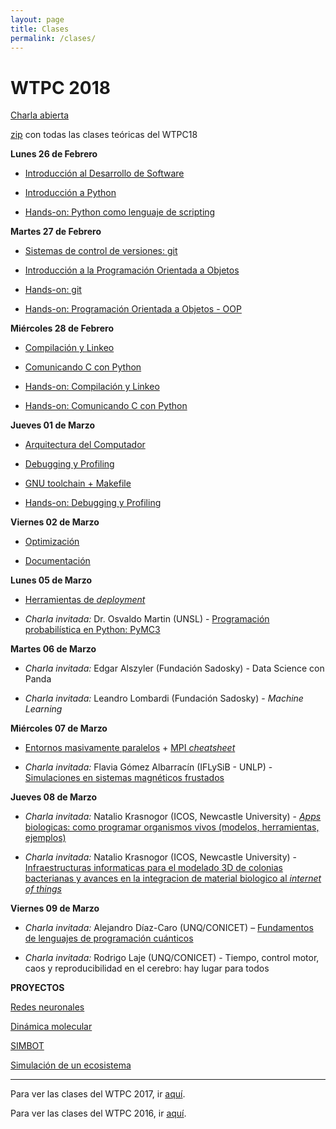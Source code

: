 ```yaml
---
layout: page
title: Clases
permalink: /clases/
---
```


# WTPC 2018

<!--Clases todavía no disponibles. Se irán subiendo a lo largo del workshop-->

[Charla abierta](/clases/2018/charla_abierta.pdf)

[zip](/clases/2018/wtpc2018-clases_teoricas.zip) con todas las clases teóricas del WTPC18

**Lunes 26 de Febrero**

- [Introducción al Desarrollo de Software](/clases/2018/01_desarrollo_software.pdf)

- [Introducción a Python](/clases/2018/02_intro_python.pdf)

- [Hands-on: Python como lenguaje de scripting](https://github.com/wtpc/HO-python)



**Martes 27 de Febrero**

- [Sistemas de control de versiones: git](/clases/2018/03_git.pdf)

- [Introducción a la Programación Orientada a Objetos](/clases/2018/04_oop.pdf)

- [Hands-on: git](http://github.com/wtpc/HOgit)

- [Hands-on: Programación Orientada a Objetos - OOP](http://github.com/wtpc/HOoop_2018)


**Miércoles 28 de Febrero**

- [Compilación y Linkeo](/clases/2018/05_linking_compiled.pdf)

- [Comunicando C con Python](/clases/2018/06_linking_python.pdf)

- [Hands-on: Compilación y Linkeo](http://github.com/wtpc/HOcompiled)

- [Hands-on: Comunicando C con Python](http://github.com/wtpc/HOpython-compiled)


**Jueves 01 de Marzo**

- [Arquitectura del Computador](/clases/2018/07_arquitectura.pdf)

- [Debugging y Profiling](/clases/2018/08_debug_profile.pdf)

- [GNU toolchain + Makefile](/clases/2018/09_gnu_makefile.pdf)

- [Hands-on: Debugging y Profiling](http://github.com/wtpc/HOdebug-profile)


**Viernes 02 de Marzo**

- [Optimización](/clases/2018/10_optimizacion.pdf)

- [Documentación](/clases/2018/11_documentacion.pdf)


**Lunes 05 de Marzo**

- [Herramientas de *deployment*](/clases/2018/12_deployment.pdf)

- *Charla invitada:* Dr. Osvaldo Martin (UNSL) - [Programación probabilística en Python: PyMC3](/clases/2018/charlas_invitadas/OsvaldoMartin-PyMC3.zip)


**Martes 06 de Marzo**

- *Charla invitada:* Edgar Alszyler (Fundación Sadosky) - Data Science con Panda

- *Charla invitada:* Leandro Lombardi (Fundación Sadosky) - *Machine Learning*


**Miércoles 07 de Marzo**

- [Entornos masivamente paralelos](/clases/2018/13_entornos_masivamente_paralelos.pdf) + [MPI *cheatsheet*](/clases/2018/mpicheatsheet.pdf)

- *Charla invitada:* Flavia Gómez Albarracín (IFLySiB - UNLP) - [Simulaciones en sistemas magnéticos frustados](/clases/2018/charlas_invitadas/FlaviaAlbarracin-Simulaciones_en_sistemas_magnéticos_frustados.pdf)



**Jueves 08 de Marzo**

- *Charla invitada:* Natalio Krasnogor (ICOS, Newcastle University) - [*Apps* biologicas: como programar organismos vivos (modelos, herramientas, ejemplos)](/clases/2018/charlas_invitadas/NatalioKrasnogor-Apps_biologicas.pdf)

- *Charla invitada:* Natalio Krasnogor (ICOS, Newcastle University) - [Infraestructuras informaticas para el modelado 3D de colonias bacterianas y avances en la integracion de material biologico al *internet of things*](/clases/2018/charlas_invitadas/NatalioKrasnogor-Simbiotics.pdf)



**Viernes 09 de Marzo**

- *Charla invitada:* Alejandro Díaz-Caro (UNQ/CONICET) – [Fundamentos de lenguajes de programación cuánticos](/clases/2018/charlas_invitadas/AlejandroDiazCaro-Fundamentos_de_lenguajes_de_programacion_cuanticos.pdf)

- *Charla invitada:* Rodrigo Laje (UNQ/CONICET) - Tiempo, control motor, caos y reproducibilidad en el cerebro: hay lugar para todos



<!--

-->

**PROYECTOS**

[Redes neuronales](/clases/2018/proyectos/proyecto_redes.pdf)

[Dinámica molecular](/clases/2018/proyectos/proyecto_md.pdf)

[SIMBOT](/clases/2018/proyectos/proyecto_simbot.pdf)

[Simulación de un ecosistema](/clases/2018/proyectos/proyecto_ecosistema.pdf)


---------------------------------
Para ver las clases del WTPC 2017, ir [aquí](/clases/2017/).

Para ver las clases del WTPC 2016, ir [aquí](http://wp.df.uba.ar/wtpc/clases/2017/).

<!---

**Miércoles 08 de Marzo**

[GNU toolchain + Makefile](/clases/2017/13)

[Charla abierta]()



Esteban Mocskos: Computación de Alto Rendimiento: TUPAC
Martes 15 Marzo:

Diego Zea: Desarrollo de paquetes en lenguaje julia

Pablo Mininni: Programación en entornos masivamente paralelos
Miércoles 16 Marzo:

Gonzalo Sosa Rolón: Soluciones para la convivencia entre programadores y científicos

Saif Addin Ellafi: Big Data, Data Wrangling y modelos de riesgo crediticio

Xabier Anduaga | Gastón Romeo: Física de partículas en Wall Street

PabloHE: virtualenv
Jueves 17 Marzo:

PabloA: Herramientas GNU en línea de comandos

Ticiano Torres Peralta:  Multi-Agent Biorobotics Laboratory

Ariel Marín: Sistemas operativos en tiempo real: FreeRTOS
Viernes 18 Marzo:

Franco Bellomo: Simulaciones de MonteCarlo con TEN

Presentaciones de Grupos: Satélites

Presentaciones de Grupos: Pajaritos

Presentaciones de Grupos: Robot

Presentaciones de Grupos: Dinámica
-->
